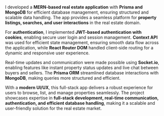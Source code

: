 I developed a **MERN-based real estate application** with **Prisma and MongoDB** for efficient database management, ensuring structured and scalable data handling. The app provides a seamless platform for **property listings, searches, and user interactions** in the real estate domain.  

For **authentication**, I implemented **JWT-based authentication with cookies**, enabling secure user login and session management. **Context API** was used for efficient state management, ensuring smooth data flow across the application, while **React Router DOM** handled client-side routing for a dynamic and responsive user experience.  

Real-time updates and communication were made possible using **Socket.io**, enabling features like instant property status updates and live chat between buyers and sellers. The **Prisma ORM** streamlined database interactions with **MongoDB**, making queries more structured and efficient.  

With a **modern UI/UX**, this full-stack app delivers a robust experience for users to browse, list, and manage properties seamlessly. The project showcases expertise in **full-stack development, real-time communication, authentication, and efficient database handling**, making it a scalable and user-friendly solution for the real estate market.
